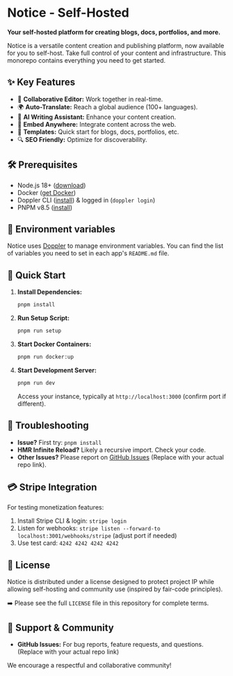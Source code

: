 # Notice - Self-Hosted

**Your self-hosted platform for creating blogs, docs, portfolios, and more.**

Notice is a versatile content creation and publishing platform, now available for you to self-host. Take full control of your content and infrastructure. This monorepo contains everything you need to get started.

## ✨ Key Features

*   📝 **Collaborative Editor:** Work together in real-time.
*   🌍 **Auto-Translate:** Reach a global audience (100+ languages).
*   🤖 **AI Writing Assistant:** Enhance your content creation.
*   🔗 **Embed Anywhere:** Integrate content across the web.
*   📄 **Templates:** Quick start for blogs, docs, portfolios, etc.
*   🔍 **SEO Friendly:** Optimize for discoverability.

## 🛠 Prerequisites

*   Node.js 18+ ([download](https://nodejs.org/en/download/))
*   Docker ([get Docker](https://docs.docker.com/get-docker/))
*   Doppler CLI ([install](https://docs.doppler.com/docs/install-cli)) & logged in (`doppler login`)
*   PNPM v8.5 ([install](https://pnpm.io/installation))

## 🔐 Environment variables

Notice uses [Doppler](https://doppler.com) to manage environment variables. You can find the list of variables you need to set in each app's `README.md` file.

## 🚀 Quick Start

1.  **Install Dependencies:**
    ```sh
    pnpm install
    ```
2.  **Run Setup Script:**
    ```sh
    pnpm run setup
    ```
3.  **Start Docker Containers:**
    ```sh
    pnpm run docker:up
    ```
4.  **Start Development Server:**
    ```sh
    pnpm run dev
    ```
    Access your instance, typically at `http://localhost:3000` (confirm port if different).

## 🛑 Troubleshooting

*   **Issue?** First try: `pnpm install`
*   **HMR Infinite Reload?** Likely a recursive import. Check your code.
*   **Other Issues?** Please report on [GitHub Issues](https://github.com/YOUR_REPO_HERE/issues) (Replace with your actual repo link).

## 💳 Stripe Integration

For testing monetization features:

1.  Install Stripe CLI & login: `stripe login`
2.  Listen for webhooks: `stripe listen --forward-to localhost:3001/webhooks/stripe` (adjust port if needed)
3.  Use test card: `4242 4242 4242 4242`

## 📜 License

Notice is distributed under a license designed to protect project IP while allowing self-hosting and community use (inspired by fair-code principles).

➡️ Please see the full `LICENSE` file in this repository for complete terms.

## 💬 Support & Community

*   **GitHub Issues:** For bug reports, feature requests, and questions. (Replace with your actual repo link)

We encourage a respectful and collaborative community!

